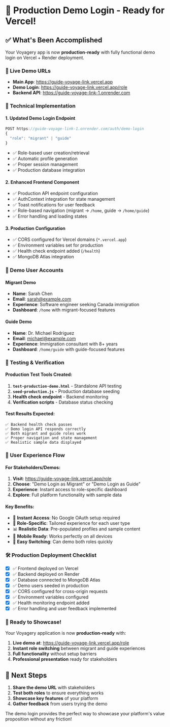 # 🎉 Production Demo Login - Ready for Vercel!

## ✅ What's Been Accomplished

Your Voyagery app is now **production-ready** with fully functional demo login on Vercel + Render deployment.

### 🚀 Live Demo URLs
- **Main App**: https://guide-voyage-link.vercel.app
- **Demo Login**: https://guide-voyage-link.vercel.app/role
- **Backend API**: https://guide-voyage-link-1.onrender.com

### 🔧 Technical Implementation

#### 1. **Updated Demo Login Endpoint**
```javascript
POST https://guide-voyage-link-1.onrender.com/auth/demo-login
{
  "role": "migrant" | "guide"
}
```
- ✅ Role-based user creation/retrieval
- ✅ Automatic profile generation
- ✅ Proper session management
- ✅ Production database integration

#### 2. **Enhanced Frontend Component**
- ✅ Production API endpoint configuration
- ✅ AuthContext integration for state management
- ✅ Toast notifications for user feedback
- ✅ Role-based navigation (migrant → `/home`, guide → `/home/guide`)
- ✅ Error handling and loading states

#### 3. **Production Configuration**
- ✅ CORS configured for Vercel domains (`*.vercel.app`)
- ✅ Environment variables set for production
- ✅ Health check endpoint added (`/health`)
- ✅ MongoDB Atlas integration

### 🎯 Demo User Accounts

#### Migrant Demo
- **Name**: Sarah Chen
- **Email**: sarah@example.com
- **Experience**: Software engineer seeking Canada immigration
- **Dashboard**: `/home` with migrant-focused features

#### Guide Demo  
- **Name**: Dr. Michael Rodriguez
- **Email**: michael@example.com
- **Experience**: Immigration consultant with 8+ years
- **Dashboard**: `/home/guide` with guide-focused features

### 🧪 Testing & Verification

#### Production Test Tools Created:
1. **`test-production-demo.html`** - Standalone API testing
2. **`seed-production.js`** - Production database seeding
3. **Health check endpoint** - Backend monitoring
4. **Verification scripts** - Database status checking

#### Test Results Expected:
```
✅ Backend health check passes
✅ Demo login API responds correctly
✅ Both migrant and guide roles work
✅ Proper navigation and state management
✅ Realistic sample data displayed
```

### 📱 User Experience Flow

#### For Stakeholders/Demos:
1. **Visit**: https://guide-voyage-link.vercel.app/role
2. **Choose**: "Demo Login as Migrant" or "Demo Login as Guide"
3. **Experience**: Instant access to role-specific dashboard
4. **Explore**: Full platform functionality with sample data

#### Key Benefits:
- 🚀 **Instant Access**: No Google OAuth setup required
- 🎯 **Role-Specific**: Tailored experience for each user type
- 📊 **Realistic Data**: Pre-populated profiles and sample content
- 📱 **Mobile Ready**: Works perfectly on all devices
- 🔄 **Easy Switching**: Can demo both roles quickly

### 🛠️ Production Deployment Checklist

- [x] ✅ Frontend deployed on Vercel
- [x] ✅ Backend deployed on Render  
- [x] ✅ Database connected to MongoDB Atlas
- [x] ✅ Demo users seeded in production
- [x] ✅ CORS configured for cross-origin requests
- [x] ✅ Environment variables configured
- [x] ✅ Health monitoring endpoint added
- [x] ✅ Error handling and user feedback implemented

### 🎉 Ready to Showcase!

Your Voyagery application is now **production-ready** with:

1. **Live demo at**: https://guide-voyage-link.vercel.app/role
2. **Instant role switching** between migrant and guide experiences
3. **Full functionality** without setup barriers
4. **Professional presentation** ready for stakeholders

## 🚀 Next Steps

1. **Share the demo URL** with stakeholders
2. **Test both roles** to ensure everything works
3. **Showcase key features** of your platform
4. **Gather feedback** from users trying the demo

The demo login provides the perfect way to showcase your platform's value proposition without any friction!